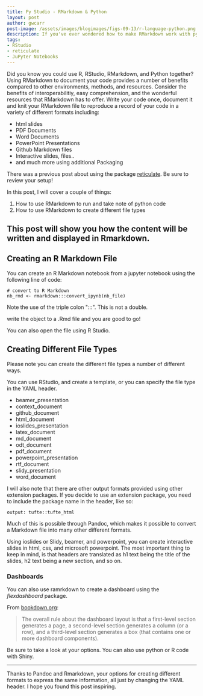 ```yaml
---
title: Py Studio - RMarkdown & Python
layout: post
author: gwcarr
post-image: /assets/images/blogimages/figs-09-13/r-language-python.png
description: If you've ever wondered how to make RMarkdown work with python, this post is for you. Convert JuPyter notebooks into RMarkdown Notebooks, run python code, and use R Markdown to beautifully document your python code.
tags:
- RStudio
- reticulate
- JuPyter Notebooks
---
```


Did you know you could use R, RStudio, RMarkdown, and Python together? Using RMarkdown
to document your code provides a number of benefits compared to other environments, methods,
and resources. Consider the benefits of interoperabilitiy, easy comprehension,
and the wonderful resources that RMarkdown has to offer. Write your code once, document it
and knit your RMarkdown file to reproduce a record of your code in a variety of different formats including:
* html slides
* PDF Documents
* Word Documents
* PowerPoint Presentations
* Github Markdown files
* Interactive slides, files..
* and much more using additional Packaging


There was a previous post about using the package [reticulate](https://stat426-fall2021.github.io/blog/reticulate/). Be sure
to review your setup!

In this post, I will cover a couple of things:
1.  How to use RMarkdown to run and take note of python code
2.  How to use RMarkdown to create different file types

This post will show you how the content will be written and displayed in Rmarkdown.
---

## Creating an R Markdown File

You can create an R Markdown notebook from a jupyter notebook using the following line of code:

    # convert to R Markdown
    nb_rmd <- rmarkdown:::convert_ipynb(nb_file)
    
Note the use of the triple colon ":::". This is not a double.

write the object to a .Rmd file and you are good to go!

You can also open the file using R Studio.

## Creating Different File Types

Please note you can create the different file types a number of different ways.

You can use RStudio, and create a template, or you can specify the file type in the YAML header.

* beamer_presentation
* context_document
* github_document
* html_document
* ioslides_presentation
* latex_document
* md_document
* odt_document
* pdf_document
* powerpoint_presentation
* rtf_document
* slidy_presentation
* word_document

I will also note that there are other output formats provided using other extension packages.
If you decide to use an extension package, you need to include the package name in the header, like so:

    output: tufte::tufte_html
    
Much of this is possible through Pandoc, which makes it possible to convert a Markdown
file into many other different formats.

Using ioslides or Slidy, beamer, and powerpoint, you can create interactive slides in html, css, and microsoft powerpoint. 
The most important thing to keep in mind,
is that headers are translated as h1 text being the title of the slides, h2 text being a new section, 
and so on.

### Dashboards

You can also use ramrkdown to create a dashboard using the *flexdashboard* package.

From [bookdown.org](https://bookdown.org/yihui/rmarkdown/layout.html):
> The overall rule about the dashboard layout is that a first-level section generates a page, a second-level section generates a column 
(or a row), and a third-level section generates a box (that contains one or more dashboard components).


Be sure to take a look at your options. You can also use python or R code with Shiny. 

-----

Thanks to Pandoc and Rmarkdown, your options for creating different formats to express the same information,
all just by changing the YAML header. I hope you found this post inspiring.
